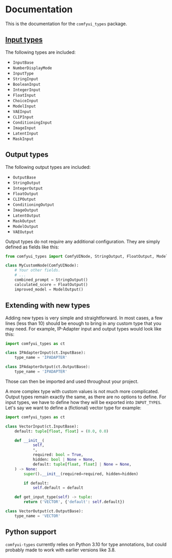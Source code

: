 # Documentation

This is the documentation for the `comfyui_types` package.

## [Input types](/docs/input_types.md)

The following types are included:

- `InputBase`
- `NumberDisplayMode`
- `InputType`
- `StringInput`
- `BooleanInput`
- `IntegerInput`
- `FloatInput`
- `ChoiceInput`
- `ModelInput`
- `VAEInput`
- `CLIPInput`
- `ConditioningInput`
- `ImageInput`
- `LatentInput`
- `MaskInput`

## Output types

The following output types are included:

- `OutputBase`
- `StringOutput`
- `IntegerOutput`
- `FloatOutput`
- `CLIPOutput`
- `ConditioningOutput`
- `ImageOutput`
- `LatentOutput`
- `MaskOutput`
- `ModelOutput`
- `VAEOutput`

Output types do not require any additional configuration. They are simply
defined as fields like this:

```python
from comfyui_types import ComfyUINode, StringOutput, FloatOutput, ModelOutput

class MyCustomNode(ComfyUINode):
    # Your other fields.
    # ...
    combined_prompt = StringOutput()
    calculated_score = FloatOutput()
    improved_model = ModelOutput()
```

## Extending with new types

Adding new types is very simple and straightforward. In most cases, a few lines
(less than 10) should be enough to bring in any custom type that you may need.
For example, IP-Adapter input and output types would look like this:

```python
import comfyui_types as ct

class IPAdapterInput(ct.InputBase):
    type_name = 'IPADAPTER'

class IPAdapterOutput(ct.OutputBase):
    type_name = 'IPADAPTER'
```

Those can then be imported and used throughout your project.

A more complex type with custom values is not much more complicated. Output
types remain exactly the same, as there are no options to define. For input
types, we have to define how they will be exported into `INPUT_TYPES`. Let's say
we want to define a (fictional) vector type for example:

```python
import comfyui_types as ct

class VectorInput(ct.InputBase):
    default: tuple[float, float] = (0.0, 0.0)

    def __init__(
            self,
            *,
            required: bool = True,
            hidden: bool | None = None,
            default: tuple[float, float] | None = None,
    ) -> None:
        super().__init__(required=required, hidden=hidden)

        if default:
            self.default = default

    def get_input_type(self) -> tuple:
        return ('VECTOR', {'default': self.default})

class VectorOutput(ct.OutputBase):
    type_name = 'VECTOR'
```

## Python support

`comfyui-types` currently relies on Python 3.10 for type annotations, but could
probably made to work with earlier versions like 3.8.
